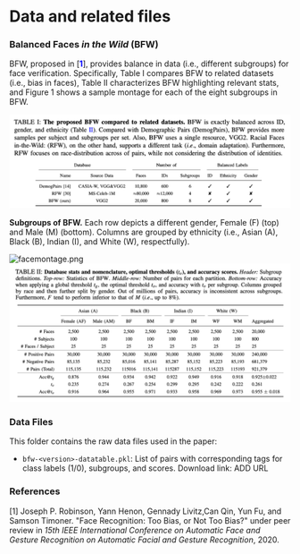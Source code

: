 # Data and related files
### Balanced Faces _in the Wild_ (BFW)

BFW, proposed in [<span style="color:blue">**1**</span>], provides balance in data (i.e., different subgroups) for face verification. Specifically, Table I compares BFW to related datasets (i.e., bias in faces), Table II characterizes BFW highlighting relevant stats, and Figure 1 shows a sample montage for each of the eight subgroups in BFW.

<img src=../docs/table1.png alt="table1" width="600"/>

**Subgroups of BFW.** Each row depicts a different gender, Female (F) (top) and Male (M) (bottom). Columns are grouped by ethnicity (i.e., Asian (A), Black (B), Indian (I), and White (W), respectfully).

<img src=../docs/facemontage.png alt="facemontage.png" width="600"/>

<img src=../docs/table2.png alt="table2" width="600"/>


### Data Files
This folder contains the raw data files used in the paper:

* `bfw-<version>-datatable.pkl`: List of pairs with corresponding tags for class labels (1/0), subgroups, and scores.
Download link: ADD URL

### References
[1] Joseph P. Robinson, Yann Henon, Gennady Livitz,Can Qin, Yun Fu, and Samson Timoner. "Face Recognition: Too Bias, or Not Too Bias?" under peer review in _15th IEEE International Conference on Automatic Face and Gesture Recognition on Automatic Facial and Gesture Recognition_, 2020.
